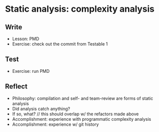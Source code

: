 # Static analysis: complexity analysis

## Write

- Lesson: PMD
- Exercise: check out the commit from Testable 1

## Test

- Exercise: run PMD

## Reflect

- Philosophy: compilation and self- and team-review are forms of static analysis
- Did analysis catch anything?
- If so, what? // this should overlap w/ the refactors made above
- Accomplishment: experience with programmatic complexity analysis
- Accomplishment: experience w/ git history